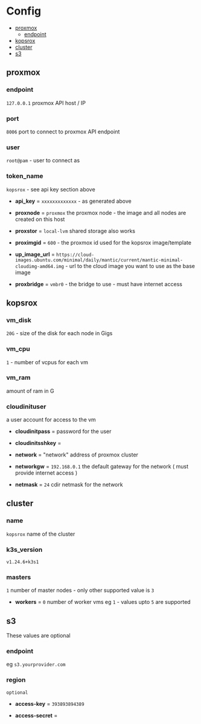 # Config
- [proxmox](#proxmox)
  - [endpoint](#endpoint)
- [kopsrox](#kopsrox)
- [cluster](#cluster)
- [s3](#s3)


## proxmox <a name=proxmox>

### endpoint <a name=endpoint>

`127.0.0.1` proxmox API host / IP

### port

`8006` port to connect to proxmox API endpoint

### user

`root@pam` - user to connect as

### token_name 

`kopsrox` - see api key section above

- __api_key__ = `xxxxxxxxxxxxx` - as generated above

- __proxnode__ = `proxmox` the proxmox node - the image and all nodes are created on this host

- __proxstor__ = `local-lvm` shared storage also works

- __proximgid__ = `600` - the proxmox id used for the kopsrox image/template 

- __up_image_url__ = `https://cloud-images.ubuntu.com/minimal/daily/mantic/current/mantic-minimal-cloudimg-amd64.img` - url to the cloud image you want to use as the base image

- __proxbridge__ = `vmbr0` - the bridge to use - must have internet access

## kopsrox

### vm_disk

`20G` - size of the disk for each node in Gigs

### vm_cpu

`1` - number of vcpus for each vm

### vm_ram

amount of ram in G

### cloudinituser

a user account for access to the vm 

- __cloudinitpass__ = password for the user

- __cloudinitsshkey__ = 

- __network__ = "network" address of proxmox cluster

- __networkgw__ = `192.168.0.1` the default gateway for the network ( must provide internet access ) 

- __netmask__ = `24` cdir netmask for the network 

## cluster <a name=cluster>
### name

`kopsrox` name of the cluster

### k3s_version

`v1.24.6+k3s1` 

### masters

`1` number of master nodes - only other supported value is `3`

- __workers__ = `0` number of worker vms eg `1` - values upto `5` are supported

## s3 <a name=s3>

These values are optional 

### endpoint 

eg `s3.yourprovider.com`

### region

`optional`

- __access-key__ = `393893894389`

- __access-secret__ = 
